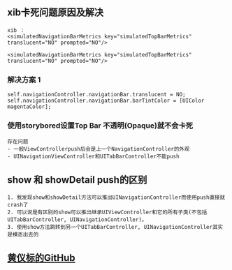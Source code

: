## xib卡死问题原因及解决
```
xib ：
<simulatedNavigationBarMetrics key="simulatedTopBarMetrics" translucent="NO" prompted="NO"/>
	
<simulatedNavigationBarMetrics key="simulatedTopBarMetrics" translucent="NO" prompted="NO"/>
```


### 解决方案 1
```   
self.navigationController.navigationBar.translucent = NO;
self.navigationController.navigationBar.barTintColor = [UIColor magentaColor];

```

### 使用storybored设置Top Bar 不透明(Opaque)就不会卡死 

```
存在问题
- 一般ViewControllerpush后会是上一个NavigationController的外观
- UINavigationViewController和UITabBarController不能push
```


## show 和 showDetail push的区别
```
1. 我发现show和showDetail方法可以推出UINavigationController而使用push直接就crash了
2. 可以说是有区别的show可以推出继承UIViewController和它的所有子类(不包括UITabBarController, UINavigationController)。
3. 使用show方法跳转到另一个UITabBarController, UINavigationController其实是模态出去的
```
## [黄仪标的GitHub](https://github.com/CoderJackyHuang)

